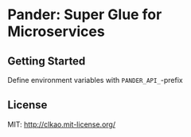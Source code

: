 # Pander: Super Glue for Microservices

## Getting Started

Define environment variables with `PANDER_API_`-prefix

## License

MIT: http://clkao.mit-license.org/
